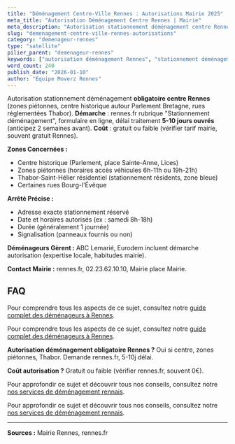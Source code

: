 ```yaml
---
title: "Déménagement Centre-Ville Rennes : Autorisations Mairie 2025"
meta_title: "Autorisation Déménagement Centre Rennes | Mairie"
meta_description: "Autorisation stationnement déménagement centre Rennes : demande rennes.fr, délai 5-10j, gratuit/faible coût. Zones piétonnes, centre historique obligatoire."
slug: "demenagement-centre-ville-rennes-autorisations"
category: "demenageur-rennes"
type: "satellite"
pilier_parent: "demenageur-rennes"
keywords: ["autorisation déménagement Rennes", "stationnement déménagement mairie"]
word_count: 240
publish_date: "2026-01-10"
author: "Équipe Moverz Rennes"
---
```


Autorisation stationnement déménagement **obligatoire centre Rennes** (zones piétonnes, centre historique autour Parlement Bretagne, rues réglementées Thabor). **Démarche** : rennes.fr rubrique "Stationnement déménagement", formulaire en ligne, délai traitement **5-10 jours ouvrés** (anticipez 2 semaines avant). **Coût** : gratuit ou faible (vérifier tarif mairie, souvent gratuit Rennes).

**Zones Concernées :**
- Centre historique (Parlement, place Sainte-Anne, Lices)
- Zones piétonnes (horaires accès véhicules 6h-11h ou 19h-21h)
- Thabor-Saint-Hélier résidentiel (stationnement résidents, zone bleue)
- Certaines rues Bourg-l'Évêque

**Arrêté Précise :**
- Adresse exacte stationnement réservé
- Date et horaires autorisés (ex : samedi 8h-18h)
- Durée (généralement 1 journée)
- Signalisation (panneaux fournis ou non)

**Déménageurs Gèrent :** ABC Lemarié, Eurodem incluent démarche autorisation (expertise locale, habitudes mairie).

**Contact Mairie :** rennes.fr, 02.23.62.10.10, Mairie place Mairie.

## FAQ

Pour comprendre tous les aspects de ce sujet, consultez notre [guide complet des déménageurs à Rennes](/blog/demenagement-rennes/demenageur-rennes).

Pour comprendre tous les aspects de ce sujet, consultez notre [guide complet des déménageurs à Rennes](/blog/demenagement-rennes/demenageur-rennes).

**Autorisation déménagement obligatoire Rennes ?**
Oui si centre, zones piétonnes, Thabor. Demande rennes.fr, 5-10j délai.

**Coût autorisation ?**
Gratuit ou faible (vérifier rennes.fr, souvent 0€).

Pour approfondir ce sujet et découvrir tous nos conseils, consultez notre [nos services de déménagement rennais](/blog/demenagement-rennes/demenageur-rennes).

Pour approfondir ce sujet et découvrir tous nos conseils, consultez notre [nos services de déménagement rennais](/blog/demenagement-rennes/demenageur-rennes).

---
**Sources :** Mairie Rennes, rennes.fr

